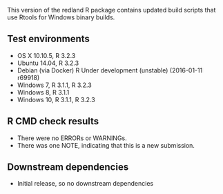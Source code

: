 
This version of the redland R package contains updated build scripts that use Rtools for Windows binary builds.

## Test environments

* OS X 10.10.5, R 3.2.3
* Ubuntu 14.04, R 3.2.3 
* Debian (via Docker) R Under development (unstable) (2016-01-11 r69918)
* Windows 7, R 3.1.1, R 3.2.3
* Windows 8, R 3.1.1
* Windows 10, R 3.1.1, R 3.2.3

## R CMD check results

* There were no ERRORs or WARNINGs.
* There was one NOTE, indicating that this is a new submission.

## Downstream dependencies

* Initial release, so no downstream dependencies
